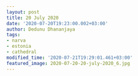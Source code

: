 ```yaml
---
layout: post
title: 20 July 2020
date: '2020-07-20T19:23:00.002+03:00'
author: Dedunu Dhananjaya
tags:
- narva
- estonia
- cathedral
modified_time: '2020-07-21T19:29:01.461+03:00'
featured_image: 2020-07-20-20-july-2020_6.jpg
---
```

